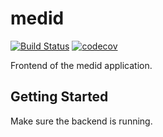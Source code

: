 # medid

[![Build Status](https://travis-ci.com/pprintz/medid-frontend.svg?branch=master)](https://travis-ci.com/pprintz/medid-frontend)
[![codecov](https://codecov.io/gh/pprintz/medid-frontend/branch/master/graph/badge.svg)](https://codecov.io/gh/pprintz/medid-frontend)



Frontend of the medid application.

## Getting Started

Make sure the backend is running.
